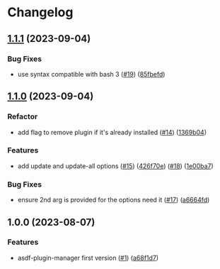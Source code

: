 # Changelog

## [1.1.1](https://github.com/asdf-community/asdf-plugin-manager/compare/v1.1.0...v1.1.1) (2023-09-04)


### Bug Fixes

* use syntax compatible with bash 3 ([#19](https://github.com/asdf-community/asdf-plugin-manager/issues/19)) ([85fbefd](https://github.com/asdf-community/asdf-plugin-manager/commit/85fbefda14280f0eb226c950d880c58ec1410e6f))

## [1.1.0](https://github.com/asdf-community/asdf-plugin-manager/compare/v1.0.0...v1.1.0) (2023-09-04)

### Refactor

* add flag to remove plugin if it's already installed ([#14](https://github.com/asdf-community/asdf-plugin-manager/issues/14)) ([1369b04](https://github.com/asdf-community/asdf-plugin-manager/commit/1369b04bf24c6e6f53f0db4e99f61b19c5dbd3ee))


### Features

* add update and update-all options ([#15](https://github.com/asdf-community/asdf-plugin-manager/issues/15)) ([426f70e](https://github.com/asdf-community/asdf-plugin-manager/commit/426f70e9a5abfe7c77b3df44db7a84a6af901a63)) ([#18](https://github.com/asdf-community/asdf-plugin-manager/issues/18)) ([1e00ba7](https://github.com/asdf-community/asdf-plugin-manager/commit/1e00ba70ff7b76288d27c9fdcda180a10740326f))


### Bug Fixes

* ensure 2nd arg is provided for the options need it ([#17](https://github.com/asdf-community/asdf-plugin-manager/issues/17)) ([a6664fd](https://github.com/asdf-community/asdf-plugin-manager/commit/a6664fd1dbb2322705b0c184fcb9ae0aa1da9f01))

## 1.0.0 (2023-08-07)


### Features

* asdf-plugin-manager first version ([#1](https://github.com/asdf-community/asdf-plugin-manager/issues/1)) ([a68f1d7](https://github.com/asdf-community/asdf-plugin-manager/commit/a68f1d7c904dc282c4e02e218cd4ae530e0db33d))
